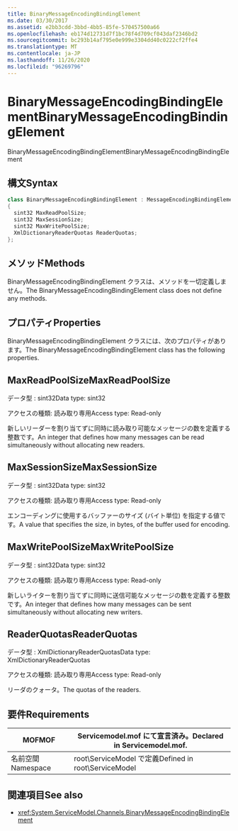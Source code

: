 ```yaml
---
title: BinaryMessageEncodingBindingElement
ms.date: 03/30/2017
ms.assetid: e2bb3cdd-3bbd-4bb5-85fe-570457500a66
ms.openlocfilehash: eb174d12731d7f1bc78f4d709cf043daf2346bd2
ms.sourcegitcommit: bc293b14af795e0e999e3304dd40c0222cf2ffe4
ms.translationtype: MT
ms.contentlocale: ja-JP
ms.lasthandoff: 11/26/2020
ms.locfileid: "96269796"
---
```

# <a name="binarymessageencodingbindingelement"></a><span data-ttu-id="b4c33-102">BinaryMessageEncodingBindingElement</span><span class="sxs-lookup"><span data-stu-id="b4c33-102">BinaryMessageEncodingBindingElement</span></span>

<span data-ttu-id="b4c33-103">BinaryMessageEncodingBindingElement</span><span class="sxs-lookup"><span data-stu-id="b4c33-103">BinaryMessageEncodingBindingElement</span></span>  
  
## <a name="syntax"></a><span data-ttu-id="b4c33-104">構文</span><span class="sxs-lookup"><span data-stu-id="b4c33-104">Syntax</span></span>  
  
```csharp  
class BinaryMessageEncodingBindingElement : MessageEncodingBindingElement  
{  
  sint32 MaxReadPoolSize;  
  sint32 MaxSessionSize;  
  sint32 MaxWritePoolSize;  
  XmlDictionaryReaderQuotas ReaderQuotas;  
};  
```  
  
## <a name="methods"></a><span data-ttu-id="b4c33-105">メソッド</span><span class="sxs-lookup"><span data-stu-id="b4c33-105">Methods</span></span>  

 <span data-ttu-id="b4c33-106">BinaryMessageEncodingBindingElement クラスは、メソッドを一切定義しません。</span><span class="sxs-lookup"><span data-stu-id="b4c33-106">The BinaryMessageEncodingBindingElement class does not define any methods.</span></span>  
  
## <a name="properties"></a><span data-ttu-id="b4c33-107">プロパティ</span><span class="sxs-lookup"><span data-stu-id="b4c33-107">Properties</span></span>  

 <span data-ttu-id="b4c33-108">BinaryMessageEncodingBindingElement クラスには、次のプロパティがあります。</span><span class="sxs-lookup"><span data-stu-id="b4c33-108">The BinaryMessageEncodingBindingElement class has the following properties.</span></span>  
  
## <a name="maxreadpoolsize"></a><span data-ttu-id="b4c33-109">MaxReadPoolSize</span><span class="sxs-lookup"><span data-stu-id="b4c33-109">MaxReadPoolSize</span></span>  

 <span data-ttu-id="b4c33-110">データ型 : sint32</span><span class="sxs-lookup"><span data-stu-id="b4c33-110">Data type: sint32</span></span>  
  
 <span data-ttu-id="b4c33-111">アクセスの種類: 読み取り専用</span><span class="sxs-lookup"><span data-stu-id="b4c33-111">Access type: Read-only</span></span>  
  
 <span data-ttu-id="b4c33-112">新しいリーダーを割り当てずに同時に読み取り可能なメッセージの数を定義する整数です。</span><span class="sxs-lookup"><span data-stu-id="b4c33-112">An integer that defines how many messages can be read simultaneously without allocating new readers.</span></span>  
  
## <a name="maxsessionsize"></a><span data-ttu-id="b4c33-113">MaxSessionSize</span><span class="sxs-lookup"><span data-stu-id="b4c33-113">MaxSessionSize</span></span>  

 <span data-ttu-id="b4c33-114">データ型 : sint32</span><span class="sxs-lookup"><span data-stu-id="b4c33-114">Data type: sint32</span></span>  
  
 <span data-ttu-id="b4c33-115">アクセスの種類: 読み取り専用</span><span class="sxs-lookup"><span data-stu-id="b4c33-115">Access type: Read-only</span></span>  
  
 <span data-ttu-id="b4c33-116">エンコーディングに使用するバッファーのサイズ (バイト単位) を指定する値です。</span><span class="sxs-lookup"><span data-stu-id="b4c33-116">A value that specifies the size, in bytes, of the buffer used for encoding.</span></span>  
  
## <a name="maxwritepoolsize"></a><span data-ttu-id="b4c33-117">MaxWritePoolSize</span><span class="sxs-lookup"><span data-stu-id="b4c33-117">MaxWritePoolSize</span></span>  

 <span data-ttu-id="b4c33-118">データ型 : sint32</span><span class="sxs-lookup"><span data-stu-id="b4c33-118">Data type: sint32</span></span>  
  
 <span data-ttu-id="b4c33-119">アクセスの種類: 読み取り専用</span><span class="sxs-lookup"><span data-stu-id="b4c33-119">Access type: Read-only</span></span>  
  
 <span data-ttu-id="b4c33-120">新しいライターを割り当てずに同時に送信可能なメッセージの数を定義する整数です。</span><span class="sxs-lookup"><span data-stu-id="b4c33-120">An integer that defines how many messages can be sent simultaneously without allocating new writers.</span></span>  
  
## <a name="readerquotas"></a><span data-ttu-id="b4c33-121">ReaderQuotas</span><span class="sxs-lookup"><span data-stu-id="b4c33-121">ReaderQuotas</span></span>  

 <span data-ttu-id="b4c33-122">データ型 : XmlDictionaryReaderQuotas</span><span class="sxs-lookup"><span data-stu-id="b4c33-122">Data type: XmlDictionaryReaderQuotas</span></span>  
  
 <span data-ttu-id="b4c33-123">アクセスの種類: 読み取り専用</span><span class="sxs-lookup"><span data-stu-id="b4c33-123">Access type: Read-only</span></span>  
  
 <span data-ttu-id="b4c33-124">リーダのクォータ。</span><span class="sxs-lookup"><span data-stu-id="b4c33-124">The quotas of the readers.</span></span>  
  
## <a name="requirements"></a><span data-ttu-id="b4c33-125">要件</span><span class="sxs-lookup"><span data-stu-id="b4c33-125">Requirements</span></span>  
  
|<span data-ttu-id="b4c33-126">MOF</span><span class="sxs-lookup"><span data-stu-id="b4c33-126">MOF</span></span>|<span data-ttu-id="b4c33-127">Servicemodel.mof にて宣言済み。</span><span class="sxs-lookup"><span data-stu-id="b4c33-127">Declared in Servicemodel.mof.</span></span>|  
|---------|-----------------------------------|  
|<span data-ttu-id="b4c33-128">名前空間</span><span class="sxs-lookup"><span data-stu-id="b4c33-128">Namespace</span></span>|<span data-ttu-id="b4c33-129">root\ServiceModel で定義</span><span class="sxs-lookup"><span data-stu-id="b4c33-129">Defined in root\ServiceModel</span></span>|  
  
## <a name="see-also"></a><span data-ttu-id="b4c33-130">関連項目</span><span class="sxs-lookup"><span data-stu-id="b4c33-130">See also</span></span>

- <xref:System.ServiceModel.Channels.BinaryMessageEncodingBindingElement>
